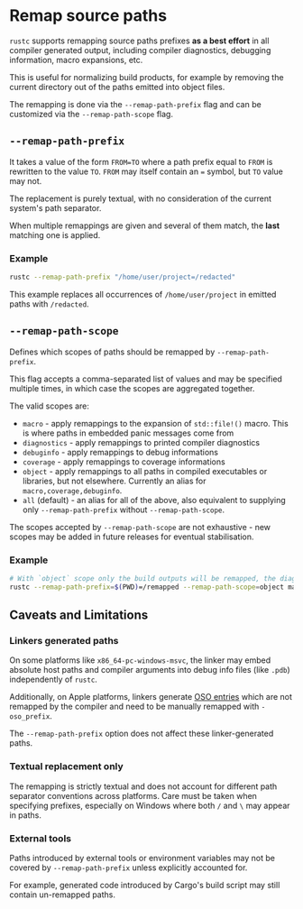 # Remap source paths

`rustc` supports remapping source paths prefixes **as a best effort** in all compiler generated
output, including compiler diagnostics, debugging information, macro expansions, etc.

This is useful for normalizing build products, for example by removing the current directory
out of the paths emitted into object files.

The remapping is done via the `--remap-path-prefix` flag and can be customized via the `--remap-path-scope` flag.

## `--remap-path-prefix`

It takes a value of the form `FROM=TO` where a path prefix equal to `FROM` is rewritten
to the value `TO`. `FROM` may itself contain an `=` symbol, but `TO` value may not.

The replacement is purely textual, with no consideration of the current system's path separator.

When multiple remappings are given and several of them match, the **last** matching one is applied.

### Example

```bash
rustc --remap-path-prefix "/home/user/project=/redacted"
```

This example replaces all occurrences of `/home/user/project` in emitted paths with `/redacted`.

## `--remap-path-scope`

Defines which scopes of paths should be remapped by `--remap-path-prefix`.

This flag accepts a comma-separated list of values and may be specified multiple times, in which case the scopes are aggregated together.

The valid scopes are:

- `macro` - apply remappings to the expansion of `std::file!()` macro. This is where paths in embedded panic messages come from
- `diagnostics` - apply remappings to printed compiler diagnostics
- `debuginfo` - apply remappings to debug informations
- `coverage` - apply remappings to coverage informations
- `object` - apply remappings to all paths in compiled executables or libraries, but not elsewhere. Currently an alias for `macro,coverage,debuginfo`.
- `all` (default) - an alias for all of the above, also equivalent to supplying only `--remap-path-prefix` without `--remap-path-scope`.

The scopes accepted by `--remap-path-scope` are not exhaustive - new scopes may be added in future releases for eventual stabilisation.

### Example

```sh
# With `object` scope only the build outputs will be remapped, the diagnostics won't be remapped.
rustc --remap-path-prefix=$(PWD)=/remapped --remap-path-scope=object main.rs
```

## Caveats and Limitations

### Linkers generated paths

On some platforms like `x86_64-pc-windows-msvc`, the linker may embed absolute host paths and compiler
arguments into debug info files (like `.pdb`) independently of `rustc`.

Additionally, on Apple platforms, linkers generate [OSO entries] which are not remapped by the compiler
and need to be manually remapped with `-oso_prefix`.

The `--remap-path-prefix` option does not affect these linker-generated paths.

### Textual replacement only

The remapping is strictly textual and does not account for different path separator conventions across
platforms. Care must be taken when specifying prefixes, especially on Windows where both `/` and `\` may
appear in paths.

### External tools

Paths introduced by external tools or environment variables may not be covered by `--remap-path-prefix`
unless explicitly accounted for.

For example, generated code introduced by Cargo's build script may still contain un-remapped paths.

[OSO entries]: https://wiki.dwarfstd.org/Apple%27s_%22Lazy%22_DWARF_Scheme.md
